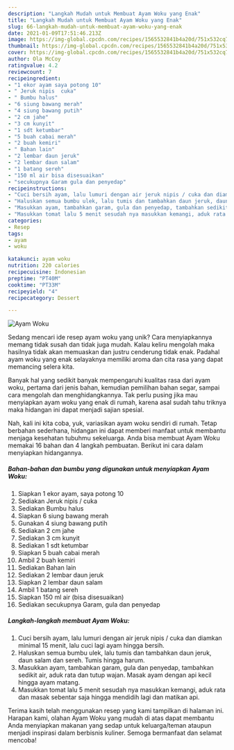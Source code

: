 ```yaml
---
description: "Langkah Mudah untuk Membuat Ayam Woku yang Enak"
title: "Langkah Mudah untuk Membuat Ayam Woku yang Enak"
slug: 66-langkah-mudah-untuk-membuat-ayam-woku-yang-enak
date: 2021-01-09T17:51:46.213Z
image: https://img-global.cpcdn.com/recipes/1565532841b4a20d/751x532cq70/ayam-woku-foto-resep-utama.jpg
thumbnail: https://img-global.cpcdn.com/recipes/1565532841b4a20d/751x532cq70/ayam-woku-foto-resep-utama.jpg
cover: https://img-global.cpcdn.com/recipes/1565532841b4a20d/751x532cq70/ayam-woku-foto-resep-utama.jpg
author: Ola McCoy
ratingvalue: 4.2
reviewcount: 7
recipeingredient:
- "1 ekor ayam saya potong 10"
- " Jeruk nipis  cuka"
- " Bumbu halus"
- "6 siung bawang merah"
- "4 siung bawang putih"
- "2 cm jahe"
- "3 cm kunyit"
- "1 sdt ketumbar"
- "5 buah cabai merah"
- "2 buah kemiri"
- " Bahan lain"
- "2 lembar daun jeruk"
- "2 lembar daun salam"
- "1 batang sereh"
- "150 ml air bisa disesuaikan"
- "secukupnya Garam gula dan penyedap"
recipeinstructions:
- "Cuci bersih ayam, lalu lumuri dengan air jeruk nipis / cuka dan diamkan minimal 15 menit, lalu cuci lagi ayam hingga bersih."
- "Haluskan semua bumbu ulek, lalu tumis dan tambahkan daun jeruk, daun salam dan sereh. Tumis hingga harum."
- "Masukkan ayam, tambahkan garam, gula dan penyedap, tambahkan sedikit air, aduk rata dan tutup wajan. Masak ayam dengan api kecil hingga ayam matang."
- "Masukkan tomat lalu 5 menit sesudah nya masukkan kemangi, aduk rata dan masak sebentar saja hingga mendidih lagi dan matikan api."
categories:
- Resep
tags:
- ayam
- woku

katakunci: ayam woku 
nutrition: 220 calories
recipecuisine: Indonesian
preptime: "PT40M"
cooktime: "PT33M"
recipeyield: "4"
recipecategory: Dessert

---
```



![Ayam Woku](https://img-global.cpcdn.com/recipes/1565532841b4a20d/751x532cq70/ayam-woku-foto-resep-utama.jpg)

Sedang mencari ide resep ayam woku yang unik? Cara menyiapkannya memang tidak susah dan tidak juga mudah. Kalau keliru mengolah maka hasilnya tidak akan memuaskan dan justru cenderung tidak enak. Padahal ayam woku yang enak selayaknya memiliki aroma dan cita rasa yang dapat memancing selera kita.

Banyak hal yang sedikit banyak mempengaruhi kualitas rasa dari ayam woku, pertama dari jenis bahan, kemudian pemilihan bahan segar, sampai cara mengolah dan menghidangkannya. Tak perlu pusing jika mau menyiapkan ayam woku yang enak di rumah, karena asal sudah tahu triknya maka hidangan ini dapat menjadi sajian spesial.




Nah, kali ini kita coba, yuk, variasikan ayam woku sendiri di rumah. Tetap berbahan sederhana, hidangan ini dapat memberi manfaat untuk membantu menjaga kesehatan tubuhmu sekeluarga. Anda bisa membuat Ayam Woku memakai 16 bahan dan 4 langkah pembuatan. Berikut ini cara dalam menyiapkan hidangannya.

<!--inarticleads1-->

##### Bahan-bahan dan bumbu yang digunakan untuk menyiapkan Ayam Woku:

1. Siapkan 1 ekor ayam, saya potong 10
1. Sediakan  Jeruk nipis / cuka
1. Sediakan  Bumbu halus
1. Siapkan 6 siung bawang merah
1. Gunakan 4 siung bawang putih
1. Sediakan 2 cm jahe
1. Sediakan 3 cm kunyit
1. Sediakan 1 sdt ketumbar
1. Siapkan 5 buah cabai merah
1. Ambil 2 buah kemiri
1. Sediakan  Bahan lain
1. Sediakan 2 lembar daun jeruk
1. Siapkan 2 lembar daun salam
1. Ambil 1 batang sereh
1. Siapkan 150 ml air (bisa disesuaikan)
1. Sediakan secukupnya Garam, gula dan penyedap




<!--inarticleads2-->

##### Langkah-langkah membuat Ayam Woku:

1. Cuci bersih ayam, lalu lumuri dengan air jeruk nipis / cuka dan diamkan minimal 15 menit, lalu cuci lagi ayam hingga bersih.
1. Haluskan semua bumbu ulek, lalu tumis dan tambahkan daun jeruk, daun salam dan sereh. Tumis hingga harum.
1. Masukkan ayam, tambahkan garam, gula dan penyedap, tambahkan sedikit air, aduk rata dan tutup wajan. Masak ayam dengan api kecil hingga ayam matang.
1. Masukkan tomat lalu 5 menit sesudah nya masukkan kemangi, aduk rata dan masak sebentar saja hingga mendidih lagi dan matikan api.




Terima kasih telah menggunakan resep yang kami tampilkan di halaman ini. Harapan kami, olahan Ayam Woku yang mudah di atas dapat membantu Anda menyiapkan makanan yang sedap untuk keluarga/teman ataupun menjadi inspirasi dalam berbisnis kuliner. Semoga bermanfaat dan selamat mencoba!
